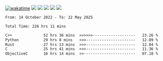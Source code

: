 [![wakatime](https://wakatime.com/badge/user/368879df-dc38-4b1a-86c4-8a2054a0e074.svg)](https://wakatime.com/@368879df-dc38-4b1a-86c4-8a2054a0e074)
<img src="https://img.shields.io/badge/Windows-0078D6?style=flat&logo=Windows&logoColor=white">
<img src="https://img.shields.io/badge/IntelliJ_IDEA-000000.svg?style=flat&logo=IntelliJ-IDEA&logoColor=white">
<img src="https://img.shields.io/badge/CLion-000000.svg?style=flat&logo=CLion&logoColor=white">
<img src="https://img.shields.io/badge/Visual_Studio_Code-007ACC?style=flat&logo=Visual-Studio-Code&logoColor=white">
<img src="https://img.shields.io/badge/Discord-5865F2?label=kano42&style=flat&logo=discord&logoColor=white">
<br>


<!--START_SECTION:waka-->

```txt
From: 14 October 2022 - To: 22 May 2025

Total Time: 226 hrs 11 mins

C++              52 hrs 36 mins  >>>>>>-------------------   23.26 %
Python           29 hrs 8 mins   >>>----------------------   12.89 %
Rust             27 hrs 13 mins  >>>----------------------   12.04 %
C                25 hrs 41 mins  >>>----------------------   11.36 %
ObjectiveC       16 hrs 14 mins  >>-----------------------   07.18 %
```

<!--END_SECTION:waka-->
